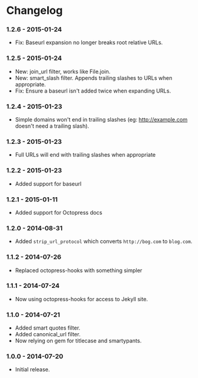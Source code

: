 # Changelog

### 1.2.6 - 2015-01-24

- Fix: Baseurl expansion no longer breaks root relative URLs.

### 1.2.5 - 2015-01-24

- New: join_url filter, works like File.join.
- New: smart_slash filter. Appends trailing slashes to URLs when appropriate.
- Fix: Ensure a baseurl isn't added twice when expanding URLs.

### 1.2.4 - 2015-01-23

- Simple domains won't end in trailing slashes (eg: http://example.com doesn't need a trailing slash).

### 1.2.3 - 2015-01-23

- Full URLs will end with trailing slashes when appropriate

### 1.2.2 - 2015-01-23

- Added support for baseurl

### 1.2.1 - 2015-01-11

- Added support for Octopress docs

### 1.2.0 - 2014-08-31

- Added `strip_url_protocol` which converts `http://bog.com` to `blog.com`.

### 1.1.2 - 2014-07-26

- Replaced octopress-hooks with something simpler

### 1.1.1 - 2014-07-24

- Now using octopress-hooks for access to Jekyll site.

### 1.1.0 - 2014-07-21

- Added smart quotes filter.
- Added canonical_url filter.
- Now relying on gem for titlecase and smartypants.

### 1.0.0 - 2014-07-20

- Initial release.
